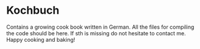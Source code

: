 Kochbuch
========

Contains a growing cook book written in German. All the files for compiling the code should be here. If sth is missing do not hesitate to contact me. Happy cooking and baking!
